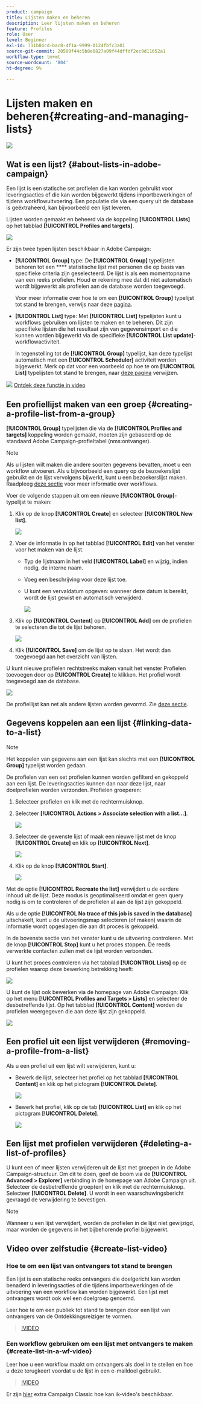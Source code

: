 ```yaml
---
product: campaign
title: Lijsten maken en beheren
description: Leer lijsten maken en beheren
feature: Profiles
role: User
level: Beginner
exl-id: 711b84cd-bac8-4f1a-9999-0124fbfc3a01
source-git-commit: 20509f44c5b8e0827a09f44dffdf2ec9d11652a1
workflow-type: tm+mt
source-wordcount: '804'
ht-degree: 9%

---
```


# Lijsten maken en beheren{#creating-and-managing-lists}

![](../../assets/common.svg)

## Wat is een lijst? {#about-lists-in-adobe-campaign}

Een lijst is een statische set profielen die kan worden gebruikt voor leveringsacties of die kan worden bijgewerkt tijdens importbewerkingen of tijdens workflowuitvoering. Een populatie die via een query uit de database is geëxtraheerd, kan bijvoorbeeld een lijst leveren.

Lijsten worden gemaakt en beheerd via de koppeling **[!UICONTROL Lists]** op het tabblad **[!UICONTROL Profiles and targets]**.

![](assets/s_ncs_user_interface_group_link.png)

Er zijn twee typen lijsten beschikbaar in Adobe Campaign:

* **[!UICONTROL Group]** type: De  **[!UICONTROL Group]** typelijsten behoren tot een  **** statistische lijst met personen die op basis van specifieke criteria zijn geselecteerd. De lijst is als een momentopname van een reeks profielen. Houd er rekening mee dat dit niet automatisch wordt bijgewerkt als profielen aan de database worden toegevoegd.

   Voor meer informatie over hoe te om een **[!UICONTROL Group]** typelijst tot stand te brengen, verwijs naar deze [pagina](#creating-a-profile-list-from-a-group).

* **[!UICONTROL List]** type: Met  **[!UICONTROL List]** typelijsten kunt u workflows gebruiken om lijsten te maken en te beheren. Dit zijn specifieke lijsten die het resultaat zijn van gegevensimport en die kunnen worden bijgewerkt via de specifieke **[!UICONTROL List update]**-workflowactiviteit.

   In tegenstelling tot de **[!UICONTROL Group]** typelijst, kan deze typelijst automatisch met een **[!UICONTROL Scheduler]** activiteit worden bijgewerkt. Merk op dat voor een voorbeeld op hoe te om **[!UICONTROL List]** typelijsten tot stand te brengen, naar [deze pagina](../../workflow/using/list-update.md) verwijzen.

![](assets/do-not-localize/how-to-video.png) [Ontdek deze functie in video](#create-list-video)

## Een profiellijst maken van een groep {#creating-a-profile-list-from-a-group}

**[!UICONTROL Group]** typelijsten die via de  **[!UICONTROL Profiles and targets]** koppeling worden gemaakt, moeten zijn gebaseerd op de standaard Adobe Campaign-profieltabel (nms:ontvanger).

>[!NOTE]
>
>Als u lijsten wilt maken die andere soorten gegevens bevatten, moet u een workflow uitvoeren. Als u bijvoorbeeld een query op de bezoekerslijst gebruikt en de lijst vervolgens bijwerkt, kunt u een bezoekerslijst maken. Raadpleeg [deze sectie](../../workflow/using/about-workflows.md) voor meer informatie over workflows.

Voer de volgende stappen uit om een nieuwe **[!UICONTROL Group]**-typelijst te maken:

1. Klik op de knop **[!UICONTROL Create]** en selecteer **[!UICONTROL New list]**.

   ![](assets/s_ncs_user_new_group.png)

1. Voer de informatie in op het tabblad **[!UICONTROL Edit]** van het venster voor het maken van de lijst.

   * Typ de lijstnaam in het veld **[!UICONTROL Label]** en wijzig, indien nodig, de interne naam.
   * Voeg een beschrijving voor deze lijst toe.
   * U kunt een vervaldatum opgeven: wanneer deze datum is bereikt, wordt de lijst gewist en automatisch verwijderd.

      ![](assets/list_expiration_date.png)

1. Klik op **[!UICONTROL Content]** op **[!UICONTROL Add]** om de profielen te selecteren die tot de lijst behoren.

   ![](assets/s_ncs_user_add_group.png)

1. Klik **[!UICONTROL Save]** om de lijst op te slaan. Het wordt dan toegevoegd aan het overzicht van lijsten.

U kunt nieuwe profielen rechtstreeks maken vanuit het venster Profielen toevoegen door op **[!UICONTROL Create]** te klikken. Het profiel wordt toegevoegd aan de database.

![](assets/s_ncs_user_new_recipient_from_group.png)

De profiellijst kan net als andere lijsten worden gevormd. Zie [deze sectie](../../platform/using/adobe-campaign-workspace.md#configuring-lists).

## Gegevens koppelen aan een lijst {#linking-data-to-a-list}

>[!NOTE]
>
>Het koppelen van gegevens aan een lijst kan slechts met een **[!UICONTROL Group]** typelijst worden gedaan.

De profielen van een set profielen kunnen worden gefilterd en gekoppeld aan een lijst. De leveringsacties kunnen dan naar deze lijst, naar doelprofielen worden verzonden. Profielen groeperen:

1. Selecteer profielen en klik met de rechtermuisknop.
1. Selecteer **[!UICONTROL Actions > Associate selection with a list...]**.

   ![](assets/s_ncs_user_add_selection_to_group.png)

1. Selecteer de gewenste lijst of maak een nieuwe lijst met de knop **[!UICONTROL Create]** en klik op **[!UICONTROL Next]**.

   ![](assets/s_ncs_user_add_selection_to_group_2.png)

1. Klik op de knop **[!UICONTROL Start]**.

   ![](assets/s_ncs_user_add_selection_to_group_3.png)

Met de optie **[!UICONTROL Recreate the list]** verwijdert u de eerdere inhoud uit de lijst. Deze modus is geoptimaliseerd omdat er geen query nodig is om te controleren of de profielen al aan de lijst zijn gekoppeld.

Als u de optie **[!UICONTROL No trace of this job is saved in the database]** uitschakelt, kunt u de uitvoeringsmap selecteren (of maken) waarin de informatie wordt opgeslagen die aan dit proces is gekoppeld.

In de bovenste sectie van het venster kunt u de uitvoering controleren. Met de knop **[!UICONTROL Stop]** kunt u het proces stoppen. De reeds verwerkte contacten zullen met de lijst worden verbonden.

U kunt het proces controleren via het tabblad **[!UICONTROL Lists]** op de profielen waarop deze bewerking betrekking heeft:

![](assets/s_ncs_user_add_selection_to_group_4.png)

U kunt de lijst ook bewerken via de homepage van Adobe Campaign: Klik op het menu **[!UICONTROL Profiles and Targets > Lists]** en selecteer de desbetreffende lijst. Op het tabblad **[!UICONTROL Content]** worden de profielen weergegeven die aan deze lijst zijn gekoppeld.

![](assets/s_ncs_user_add_selection_to_group_5.png)

## Een profiel uit een lijst verwijderen {#removing-a-profile-from-a-list}

Als u een profiel uit een lijst wilt verwijderen, kunt u:

* Bewerk de lijst, selecteer het profiel op het tabblad **[!UICONTROL Content]** en klik op het pictogram **[!UICONTROL Delete]**.

   ![](assets/list_remove_a_recipient.png)

* Bewerk het profiel, klik op de tab **[!UICONTROL List]** en klik op het pictogram **[!UICONTROL Delete]**.

   ![](assets/recipient_remove_a_list.png)

## Een lijst met profielen verwijderen {#deleting-a-list-of-profiles}

U kunt een of meer lijsten verwijderen uit de lijst met groepen in de Adobe Campaign-structuur. Om dit te doen, geef de boom via de **[!UICONTROL Advanced > Explorer]** verbinding in de homepage van Adobe Campaign uit. Selecteer de desbetreffende groep(en) en klik met de rechtermuisknop. Selecteer **[!UICONTROL Delete]**. U wordt in een waarschuwingsbericht gevraagd de verwijdering te bevestigen.

>[!NOTE]
>
>Wanneer u een lijst verwijdert, worden de profielen in de lijst niet gewijzigd, maar worden de gegevens in het bijbehorende profiel bijgewerkt.

## Video over zelfstudie {#create-list-video}

### Hoe te om een lijst van ontvangers tot stand te brengen

Een lijst is een statische reeks ontvangers die doelgericht kan worden benaderd in leveringsacties of die tijdens importbewerkingen of de uitvoering van een workflow kan worden bijgewerkt. Een lijst met ontvangers wordt ook wel een doelgroep genoemd.

Leer hoe te om een publiek tot stand te brengen door een lijst van ontvangers van de Ontdekkingsreiziger te vormen.

>[!VIDEO](https://video.tv.adobe.com/v/25602/quality=12)

### Een workflow gebruiken om een lijst met ontvangers te maken {#create-list-in-a-wf-video}

Leer hoe u een workflow maakt om ontvangers als doel in te stellen en hoe u deze terugkeert voordat u de lijst in een e-maildoel gebruikt.

>[!VIDEO](https://video.tv.adobe.com/v/25603?quality=12)

Er zijn [hier](https://experienceleague.adobe.com/docs/campaign-classic-learn/tutorials/overview.html?lang=nl) extra Campaign Classic hoe kan ik-video&#39;s beschikbaar.

